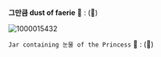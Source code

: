 
   **그만큼 dust of faerie**
   🐑  :  (🍮)

![1000015432](https://github.com/user-attachments/assets/346691cc-0a45-42b1-8335-d5a7252a5f8d)

`Jar containing 눈물 of the Princess`
     🍥      :   (🦪)
